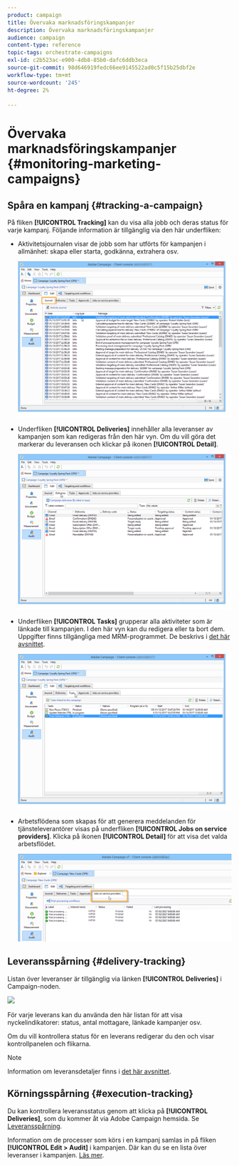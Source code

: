 ```yaml
---
product: campaign
title: Övervaka marknadsföringskampanjer
description: Övervaka marknadsföringskampanjer
audience: campaign
content-type: reference
topic-tags: orchestrate-campaigns
exl-id: c2b523ac-e900-4db8-85b0-dafc6ddb3eca
source-git-commit: 98d646919fedc66ee9145522ad0c5f15b25dbf2e
workflow-type: tm+mt
source-wordcount: '245'
ht-degree: 2%

---
```


# Övervaka marknadsföringskampanjer {#monitoring-marketing-campaigns}

## Spåra en kampanj {#tracking-a-campaign}

På fliken **[!UICONTROL Tracking]** kan du visa alla jobb och deras status för varje kampanj. Följande information är tillgänglig via den här underfliken:

* Aktivitetsjournalen visar de jobb som har utförts för kampanjen i allmänhet: skapa eller starta, godkänna, extrahera osv.

   ![](assets/s_ncs_user_op_edit_exe_tab_a.png)

* Underfliken **[!UICONTROL Deliveries]** innehåller alla leveranser av kampanjen som kan redigeras från den här vyn. Om du vill göra det markerar du leveransen och klickar på ikonen **[!UICONTROL Detail]**.

   ![](assets/s_ncs_user_op_edit_exe_tab_b.png)

* Underfliken **[!UICONTROL Tasks]** grupperar alla aktiviteter som är länkade till kampanjen. I den här vyn kan du redigera eller ta bort dem. Uppgifter finns tillgängliga med MRM-programmet. De beskrivs i [det här avsnittet](../../campaign/using/creating-and-managing-tasks.md).

   ![](assets/s_ncs_user_op_edit_exe_tab_e.png)

* Arbetsflödena som skapas för att generera meddelanden för tjänsteleverantörer visas på underfliken **[!UICONTROL Jobs on service providers]**. Klicka på ikonen **[!UICONTROL Detail]** för att visa det valda arbetsflödet.

   ![](assets/s_ncs_user_op_edit_exe_tab_d.png)

## Leveransspårning {#delivery-tracking}

Listan över leveranser är tillgänglig via länken **[!UICONTROL Deliveries]** i Campaign-noden.

![](assets/s_ncs_user_op_del_state_from_homepage.png)

För varje leverans kan du använda den här listan för att visa nyckelindikatorer: status, antal mottagare, länkade kampanjer osv.

Om du vill kontrollera status för en leverans redigerar du den och visar kontrollpanelen och flikarna.

>[!NOTE]
>
>Information om leveransdetaljer finns i [det här avsnittet](../../delivery/using/about-message-tracking.md).

## Körningsspårning {#execution-tracking}

Du kan kontrollera leveransstatus genom att klicka på **[!UICONTROL Deliveries]**, som du kommer åt via Adobe Campaign hemsida. Se [Leveransspårning](#delivery-tracking).

Information om de processer som körs i en kampanj samlas in på fliken **[!UICONTROL Edit > Audit]** i kampanjen. Där kan du se en lista över leveranser i kampanjen. [Läs mer](#tracking-a-campaign).
